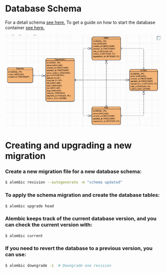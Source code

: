 # Database Schema

For a detail schema [see here.](docs/schema.md) To get a  guide on how to start the database container [see here.](docs/guide.md)

![database_schema](docs/database_schema.png)


# Creating and upgrading a new migration

### Create a new migration file for a new database schema:

```bash
$ alembic revision --autogenerate -m "schema updated"
```

### To apply the schema migration and create the database tables:

```bash
$ alembic upgrade head
```

### Alembic keeps track of the current database version, and you can check the current version with:

```bash
$ alembic current
```

### If you need to revert the database to a previous version, you can use:
```bash
$ alembic downgrade -1  # Downgrade one revision
```

